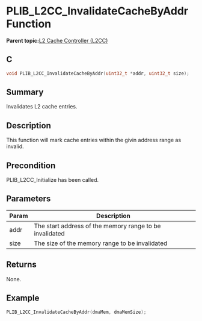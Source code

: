 # PLIB\_L2CC\_InvalidateCacheByAddr Function

**Parent topic:**[L2 Cache Controller \(L2CC\)](GUID-02165AAF-FFAF-48FC-9A3A-14E414DEB6A6.md)

## C

```c
void PLIB_L2CC_InvalidateCacheByAddr(uint32_t *addr, uint32_t size);
```

## Summary

Invalidates L2 cache entries.

## Description

This function will mark cache entries within the givin address range as<br />invalid.

## Precondition

PLIB\_L2CC\_Initialize has been called.

## Parameters

|Param|Description|
|-----|-----------|
|addr|The start address of the memory range to be invalidated|
|size|The size of the memory range to be invalidated|

## Returns

None.

## Example

```c
PLIB_L2CC_InvalidateCacheByAddr(dmaMem, dmaMemSize);
```

